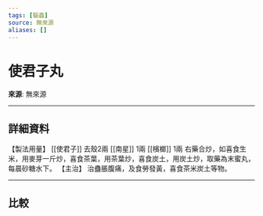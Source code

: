 ```yaml
---
tags: [驅蟲]
source: 無來源
aliases: []
---
```


# 使君子丸

**來源**: 無來源  

---

## 詳細資料
【製法用量】 [[使君子]] 去殼2兩 [[南星]] 1兩 [[檳榔]] 1兩
右藥合炒，如喜食生米，用麥芽一斤炒，喜食茶葉，用茶葉炒，喜食炭土，用炭土炒，取藥為末蜜丸，每晨砂糖水下。
【主治】
治蠱脹腹痛，及食勞發黃，喜食茶米炭土等物。

---

## 比較
